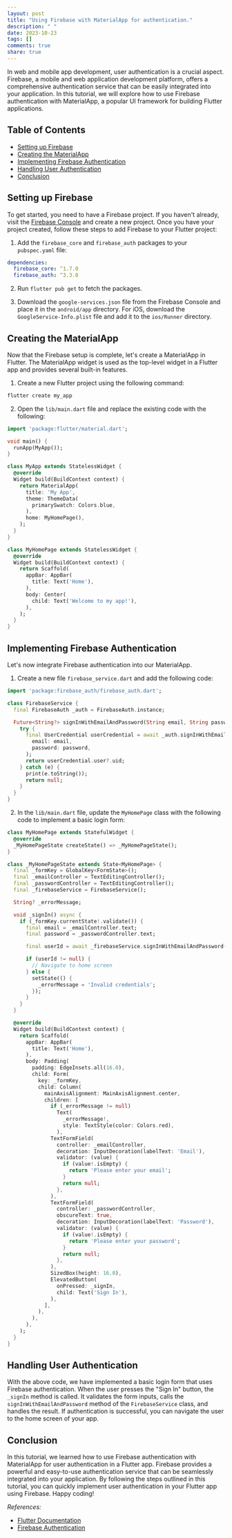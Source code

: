 ```yaml
---
layout: post
title: "Using Firebase with MaterialApp for authentication."
description: " "
date: 2023-10-23
tags: []
comments: true
share: true
---
```


In web and mobile app development, user authentication is a crucial aspect. Firebase, a mobile and web application development platform, offers a comprehensive authentication service that can be easily integrated into your application. In this tutorial, we will explore how to use Firebase authentication with MaterialApp, a popular UI framework for building Flutter applications.

## Table of Contents
- [Setting up Firebase](#setting-up-firebase)
- [Creating the MaterialApp](#creating-the-materialapp)
- [Implementing Firebase Authentication](#implementing-firebase-authentication)
- [Handling User Authentication](#handling-user-authentication)
- [Conclusion](#conclusion)

## Setting up Firebase

To get started, you need to have a Firebase project. If you haven't already, visit the [Firebase Console](https://console.firebase.google.com/) and create a new project. Once you have your project created, follow these steps to add Firebase to your Flutter project:

1. Add the `firebase_core` and `firebase_auth` packages to your `pubspec.yaml` file:

```yaml
dependencies:
  firebase_core: ^1.7.0
  firebase_auth: ^3.3.0
```

2. Run `flutter pub get` to fetch the packages.

3. Download the `google-services.json` file from the Firebase Console and place it in the `android/app` directory. For iOS, download the `GoogleService-Info.plist` file and add it to the `ios/Runner` directory.

## Creating the MaterialApp

Now that the Firebase setup is complete, let's create a MaterialApp in Flutter. The MaterialApp widget is used as the top-level widget in a Flutter app and provides several built-in features.

1. Create a new Flutter project using the following command:

```bash
flutter create my_app
```

2. Open the `lib/main.dart` file and replace the existing code with the following:

```dart
import 'package:flutter/material.dart';

void main() {
  runApp(MyApp());
}

class MyApp extends StatelessWidget {
  @override
  Widget build(BuildContext context) {
    return MaterialApp(
      title: 'My App',
      theme: ThemeData(
        primarySwatch: Colors.blue,
      ),
      home: MyHomePage(),
    );
  }
}

class MyHomePage extends StatelessWidget {
  @override
  Widget build(BuildContext context) {
    return Scaffold(
      appBar: AppBar(
        title: Text('Home'),
      ),
      body: Center(
        child: Text('Welcome to my app!'),
      ),
    );
  }
}
```

## Implementing Firebase Authentication

Let's now integrate Firebase authentication into our MaterialApp.

1. Create a new file `firebase_service.dart` and add the following code:

```dart
import 'package:firebase_auth/firebase_auth.dart';

class FirebaseService {
  final FirebaseAuth _auth = FirebaseAuth.instance;

  Future<String?> signInWithEmailAndPassword(String email, String password) async {
    try {
      final UserCredential userCredential = await _auth.signInWithEmailAndPassword(
        email: email,
        password: password,
      );
      return userCredential.user?.uid;
    } catch (e) {
      print(e.toString());
      return null;
    }
  }
}
```

2. In the `lib/main.dart` file, update the `MyHomePage` class with the following code to implement a basic login form:

```dart
class MyHomePage extends StatefulWidget {
  @override
  _MyHomePageState createState() => _MyHomePageState();
}

class _MyHomePageState extends State<MyHomePage> {
  final _formKey = GlobalKey<FormState>();
  final _emailController = TextEditingController();
  final _passwordController = TextEditingController();
  final _firebaseService = FirebaseService();

  String? _errorMessage;

  void _signIn() async {
    if (_formKey.currentState!.validate()) {
      final email = _emailController.text;
      final password = _passwordController.text;

      final userId = await _firebaseService.signInWithEmailAndPassword(email, password);

      if (userId != null) {
        // Navigate to home screen
      } else {
        setState(() {
          _errorMessage = 'Invalid credentials';
        });
      }
    }
  }

  @override
  Widget build(BuildContext context) {
    return Scaffold(
      appBar: AppBar(
        title: Text('Home'),
      ),
      body: Padding(
        padding: EdgeInsets.all(16.0),
        child: Form(
          key: _formKey,
          child: Column(
            mainAxisAlignment: MainAxisAlignment.center,
            children: [
              if (_errorMessage != null)
                Text(
                  _errorMessage!,
                  style: TextStyle(color: Colors.red),
                ),
              TextFormField(
                controller: _emailController,
                decoration: InputDecoration(labelText: 'Email'),
                validator: (value) {
                  if (value!.isEmpty) {
                    return 'Please enter your email';
                  }
                  return null;
                },
              ),
              TextFormField(
                controller: _passwordController,
                obscureText: true,
                decoration: InputDecoration(labelText: 'Password'),
                validator: (value) {
                  if (value!.isEmpty) {
                    return 'Please enter your password';
                  }
                  return null;
                },
              ),
              SizedBox(height: 16.0),
              ElevatedButton(
                onPressed: _signIn,
                child: Text('Sign In'),
              ),
            ],
          ),
        ),
      ),
    );
  }
}
```

## Handling User Authentication

With the above code, we have implemented a basic login form that uses Firebase authentication. When the user presses the "Sign In" button, the `_signIn` method is called. It validates the form inputs, calls the `signInWithEmailAndPassword` method of the `FirebaseService` class, and handles the result. If authentication is successful, you can navigate the user to the home screen of your app.

## Conclusion

In this tutorial, we learned how to use Firebase authentication with MaterialApp for user authentication in a Flutter app. Firebase provides a powerful and easy-to-use authentication service that can be seamlessly integrated into your application. By following the steps outlined in this tutorial, you can quickly implement user authentication in your Flutter app using Firebase. Happy coding!

_References:_
- [Flutter Documentation](https://flutter.dev/docs)
- [Firebase Authentication](https://firebase.google.com/products/auth)